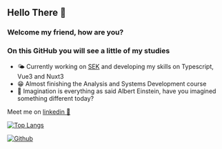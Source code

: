 ## Hello There 🚀

### Welcome my friend, how are you?

### On this GitHub you will see a little of my studies
- 🌤  Currently working on [SEK](https://sek.io/) and developing my skills on Typescript, Vue3 and Nuxt3
- 😁 Almost finishing the Analysis and Systems Development course
- 🤔 Imagination is everything as said Albert Einstein, have you imagined something different today?

Meet me on [linkedin 📱](https://www.linkedin.com/in/yurileonel/)

[![Top Langs](https://github-readme-stats.vercel.app/api/top-langs/?username=YuriLeonel&layout=compact)](https://github.com/anuraghazra/github-readme-stats)

[![Github](https://img.shields.io/github/followers/YuriLeonel?label=Follow&style=social)](https://github.com/YuriLeonel)


<!--
**YuriLeonel/YuriLeonel** is a ✨ _special_ ✨ repository because its `README.md` (this file) appears on your GitHub profile.

Here are some ideas to get you started:

- 🔭 I’m currently working on ...
- 🌱 I’m currently learning ...
- 👯 I’m looking to collaborate on ...
- 🤔 I’m looking for help with ...
- 💬 Ask me about ...
- 📫 How to reach me: ...
- 😄 Pronouns: ...
- ⚡ Fun fact: ...
-->
